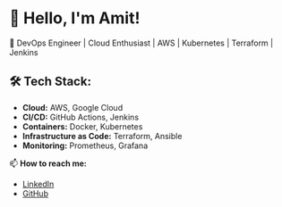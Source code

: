 # 👋 Hello, I'm Amit!

🚀 DevOps Engineer | Cloud Enthusiast | AWS | Kubernetes | Terraform | Jenkins

## 🛠 Tech Stack:
- **Cloud:** AWS, Google Cloud
- **CI/CD:** GitHub Actions, Jenkins
- **Containers:** Docker, Kubernetes
- **Infrastructure as Code:** Terraform, Ansible
- **Monitoring:** Prometheus, Grafana

📫 **How to reach me:**
- [LinkedIn](https://www.linkedin.com/in/amit-levy-603578323/)
- [GitHub](https://github.com/evilamit)
